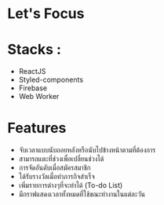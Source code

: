# Let's Focus
# Stacks :
 - ReactJS
 - Styled-components
 - Firebase
 - Web Worker
# Features 
 - จับเวลาแบบนับถอยหลังหรือนับไปข้างหน้าตามที่ต้องการ
 - สามารถแตะที่ช่วงเพื่อเปลี่ยนช่วงได้
 - การจัดอันดับเมื่อสมัครสมาชิก
 - ได้รับรางวัลเมื่อทำภารกิจสำเร็จ
 - เพิ่มรายการต่างๆที่จะทำได้ (To-do List)
 - มีกราฟแสดงเวลาทั้งหมดที่ใช้ขณะทำงานในแต่ละวัน
